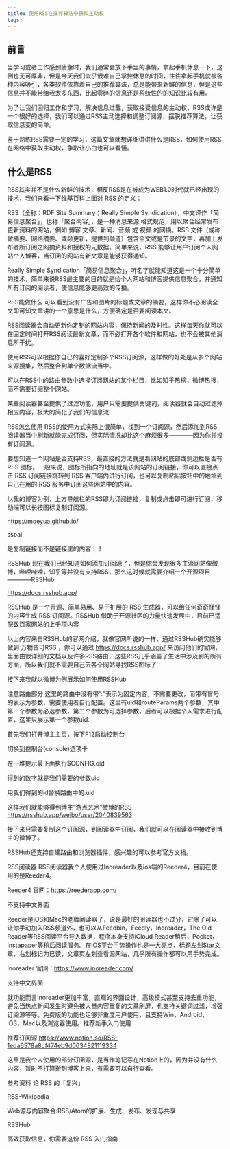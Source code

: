 ```yaml
---
title: 使用RSS在推荐算法中获取主动权
tags:
---
```


## 前言
当学习或者工作感到疲惫时，我们通常会放下手里的事情，拿起手机休息一下，这倒也无可厚非，但是今天我们似乎很难自己掌控休息的时间，往往拿起手机就被各种内容吸引，各类软件依靠着自己的推荐算法，总是能带来新鲜的信息，但是这些信息并不能带给我太多东西，比起零碎的信息还是系统性的的知识比较有用。

为了让我们回归工作和学习，解决信息过载，获取接受信息的主动权，RSS或许是一个很好的选择，我们可以通过RSS主动选择和调整订阅源，摆脱推荐算法，让获取信息变的简单。

鉴于熟练RSS需要一定的学习，这篇文章就想详细讲讲什么是RSS，如何使用RSS在网络中获取主动权，争取让小白也可以看懂。



## 什么是RSS
RSS其实并不是什么新鲜的技术，相反RSS是在被成为WEB1.0时代就已经出现的技术，我们来看一下维基百科上面对 RSS 的定义：

RSS（全称：RDF Site Summary；Really Simple Syndication），中文译作「简易信息聚合」，也称「聚合内容」，是一种消息来源 格式规范，用以聚合经常发布更新资料的网站，例如 博客 文章、新闻、音频 或 视频 的网摘。RSS 文件（或称做摘要、网络摘要、或频更新，提供到频道）包含全文或是节录的文字，再加上发布者所订阅之网摘资料和授权的元数据。简单来说，RSS 能够让用户订阅个人网站个人博客，当订阅的网站有新文章是能够获得通知。

Really Simple Syndication「简易信息聚合」，听名字就能知道这是一个十分简单的技术，简单来说RSS最主要的目的就是给个人网站和博客提供信息聚合，并通知所有订阅的阅读者，使信息能够更高效的传播。

RSS能做什么
可以看到没有广告和图片的标题或文章的摘要，这样你不必阅读全文即可知文章讲的一个意思是什么，方便确定是否要阅读本文。

RSS阅读器会自动更新你定制的网站内容，保持新闻的及时性。这样每天你就可以在固定时间打开RSS阅读最新文章，而不必打开各个软件和网站，也不会被其他消息所干扰。

使用RSS可以根据你自已的喜好定制多个RSS订阅源，这样做的好处是从多个网站来源搜集，然后整合到单个数据流当中。

可以在RSS中的路由参数中选择订阅网站的某个栏目，比如知乎热榜，微博热搜，而不需要订阅整个网站。

某些阅读器甚至提供了过滤功能，用户只需要提供关键词，阅读器就会自动过滤掉相应内容，极大的简化了我们的信息流

RSS怎么使用
RSS的使用方式实际上很简单，找到一个订阅源，然后添加到RSS阅读器当中刷新就能完成订阅，但实际情况却比这个麻烦很多————因为你并没有订阅源。

要想知道一个网站是否支持RSS，最直接的方法就是看网站的底部或侧边栏是否有 RSS 图标。一般来说，图标所指向的地址就是该网站的订阅链接，你可以直接点击 RSS 订阅链接跳转到 RSS 客户端内进行订阅，也可以复制粘贴按钮中的地址到自己在用的 RSS 服务中订阅这些网站中的内容。

以我的博客为例，上方导航栏的RSS即为订阅链接，复制或点击即可进行订阅，移动端可以长按图标复制订阅源。

https://moeyua.github.io/


sspai

是复制链接而不是链接里的内容！！


RSSHub
现在我们已经知道如何添加订阅源了，但是你会发现很多主流网站像微博，哔哩哔哩，知乎等并没有支持RSS，那么这时候就需要介绍一个开源项目————RSSHub 

https://docs.rsshub.app/


RSSHub 是一个开源、简单易用、易于扩展的 RSS 生成器，可以给任何奇奇怪怪的内容生成 RSS 订阅源。RSSHub 借助于开源社区的力量快速发展中，目前已适配数百家网站的上千项内容

以上内容来自RSSHub的官网介绍，就像官网所说的一样，通过RSSHub确实能够做到 万物皆可RSS ，你可以通过 https://docs.rsshub.app/
来访问他们的官网，里面由很详细的文档以及许多RSS路由，这些RSS几乎涵盖了生活中涉及到的所有方面，所以我们就不需要自己去各个网站寻找RSS图标了

接下来我就以微博为例展示如何使用RSSHub

注意路由部分
这里的路由中没有带”:”表示为固定内容，不需要更改，而带有冒号的表示为参数，需要使用者自行配置。这里有uid和routeParams两个参数，其中第一个参数为必选参数，第二个参数为可选择参数，后者可以根据个人需求进行配置，这里只展示第一个参数uid:

首先我们打开博主主页，按下F12启动控制台

切换到控制台(console)选项卡

在一堆提示最下面执行$CONFIG.oid

得到的数字就是我们需要的参数uid

用我们得到的id替换路由中的:uid

这样我们就能够得到博主“游点艺术”微博的RSS
https://rsshub.app/weibo/user/2040839563


接下来只需要复制这个订阅源，到阅读器中订阅，我们就可以在阅读器中接收到博主的微博了。

RSSHub还支持自建路由和浏览器插件，感兴趣的可以参考官方文档。

RSS阅读器
RSS阅读器我个人使用过Inoreader以及ios端的Reeder4，目前在使用的是Reeder4。

Reeder4
官网：https://reederapp.com/

不支持中文界面

Reeder是iOS和Mac的老牌阅读器了，说是最好的阅读器也不过分，它除了可以让你手动加入RSS频道外，也可以从Feedbin，Feedly，Inoreader，The Old Reader等RSS阅读平台导入数据，程序本身支持iCloud Reader稍后，Pocket，Instapaper等稍后阅读服务。在iOS平台手势操作也是一大亮点，标题左划Star文章，右划标记为已读，文章页左划查看源网站，几乎所有操作都可以用手势完成。

Inoreader
官网：https://www.inoreader.com/

支持中文界面

就功能而言Inoreader更加丰富，直观的界面设计，高级模式甚至支持去重功能，避免当热点新闻发生时避免被大量内容重复的文章刷屏，也支持关键词过滤，增强订阅源等等。免费版的功能也足够非重度用户使用，且支持Win，Android，iOS，Mac以及浏览器使用。推荐新手入门使用

推荐订阅源
https://www.notion.so/RSS-1eda6578a8cf474eb9d0634821119334

这里是我个人使用的部分订阅源，是当作笔记写在Notion上的，因为并没有什么内容，暂时不打算搬到博客上来，有需要可以自行查看。




参考资料
论 RSS 的「复兴」

RSS-Wikipedia

Web源与内容聚合:RSS/Atom的扩展、生成、发布、发现与共享

RSSHub

高效获取信息，你需要这份 RSS 入门指南


